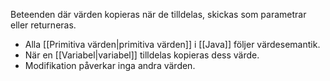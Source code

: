 Beteenden där värden kopieras när de tilldelas, skickas som parametrar eller returneras.

- Alla [[Primitiva värden|primitiva värden]] i  [[Java]] följer värdesemantik.
- När en [[Variabel|variabel]] tilldelas kopieras dess värde.
- Modifikation påverkar inga andra värden.
